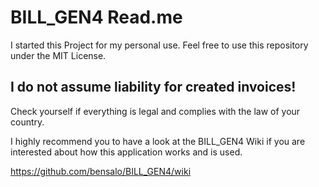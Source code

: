 # BILL_GEN4 Read.me

I started this Project for my personal use. Feel free to use this repository under the MIT License.

## I do not assume liability for created invoices! ##
Check yourself if everything is legal and complies with the law of your country. 

I highly recommend you to have a look at the BILL_GEN4 Wiki if you are interested about how this application works and is used. 

https://github.com/bensalo/BILL_GEN4/wiki



